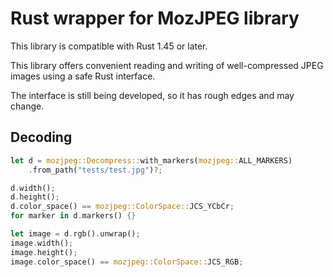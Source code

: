 # Rust wrapper for MozJPEG library

This library is compatible with Rust 1.45 or later.

This library offers convenient reading and writing of well-compressed JPEG images using a safe Rust interface.

The interface is still being developed, so it has rough edges and may change.

## Decoding

```rust
let d = mozjpeg::Decompress::with_markers(mozjpeg::ALL_MARKERS)
    .from_path("tests/test.jpg")?;

d.width();
d.height();
d.color_space() == mozjpeg::ColorSpace::JCS_YCbCr;
for marker in d.markers() {}

let image = d.rgb().unwrap();
image.width();
image.height();
image.color_space() == mozjpeg::ColorSpace::JCS_RGB;
```
